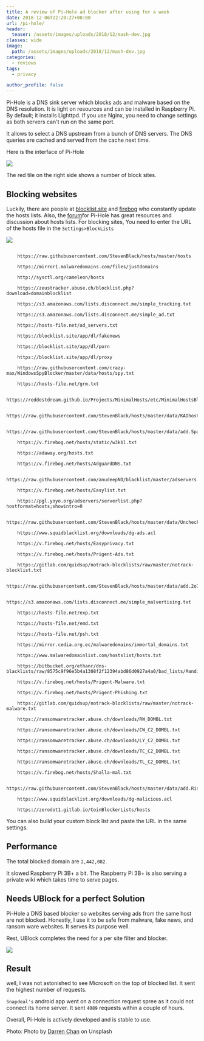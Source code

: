 ```yaml
---
title: A review of Pi-Hole ad blocker after using for a week
date: 2018-12-06T22:20:27+00:00
url: /pi-hole/
header:
  teaser: /assets/images/uploads/2018/12/mash-dev.jpg
classes: wide
image:
  path: /assets/images/uploads/2018/12/mash-dev.jpg
categories:
  - reviews
tags:
  - privacy

author_profile: false
---
```


Pi-Hole is a DNS sink server which blocks ads and malware based on the DNS resolution. It is light on resources and can be installed in Raspberry Pi. By default; it installs Lighttpd. If you use Nginx, you need to change settings as both servers can't run on the same port.

It allows to select a DNS upstream from a bunch of DNS servers. The DNS queries are cached and served from the cache next time. 

Here is the interface of Pi-Hole 



![](/assets/images/uploads/2018/12/pihole-usage.png)




The red tile on the right side shows a number of block sites.



## Blocking websites

Luckily, there are people at [blocklist.site](https://blocklist.site/app/) and [firebog](https://firebog.net/) who constantly update the hosts lists. Also, the [forum](https://discourse.pi-hole.net/)for Pi-Hole has great resources and discussion about hosts lists. For blocking sites, You need to enter the URL of the hosts file in the `Settings>BlockLists` 


![](/assets/images/uploads/2018/12/pi-hole-blocked-list.png)

````

	https://raw.githubusercontent.com/StevenBlack/hosts/master/hosts	

	https://mirror1.malwaredomains.com/files/justdomains	

	http://sysctl.org/cameleon/hosts	

	https://zeustracker.abuse.ch/blocklist.php?download=domainblocklist	

	https://s3.amazonaws.com/lists.disconnect.me/simple_tracking.txt	

	https://s3.amazonaws.com/lists.disconnect.me/simple_ad.txt	

	https://hosts-file.net/ad_servers.txt	

	https://blocklist.site/app/dl/fakenews	

	https://blocklist.site/app/dl/porn	

	https://blocklist.site/app/dl/proxy	

	https://raw.githubusercontent.com/crazy-max/WindowsSpyBlocker/master/data/hosts/spy.txt	

	https://hosts-file.net/grm.txt	

	https://reddestdream.github.io/Projects/MinimalHosts/etc/MinimalHostsBlocker/minimalhosts	

	https://raw.githubusercontent.com/StevenBlack/hosts/master/data/KADhosts/hosts	

	https://raw.githubusercontent.com/StevenBlack/hosts/master/data/add.Spam/hosts	

	https://v.firebog.net/hosts/static/w3kbl.txt	

	https://adaway.org/hosts.txt	

	https://v.firebog.net/hosts/AdguardDNS.txt	

	https://raw.githubusercontent.com/anudeepND/blacklist/master/adservers.txt	

	https://v.firebog.net/hosts/Easylist.txt	

	https://pgl.yoyo.org/adservers/serverlist.php?hostformat=hosts;showintro=0	

	https://raw.githubusercontent.com/StevenBlack/hosts/master/data/UncheckyAds/hosts	

	https://www.squidblacklist.org/downloads/dg-ads.acl	

	https://v.firebog.net/hosts/Easyprivacy.txt	

	https://v.firebog.net/hosts/Prigent-Ads.txt	

	https://gitlab.com/quidsup/notrack-blocklists/raw/master/notrack-blocklist.txt	

	https://raw.githubusercontent.com/StevenBlack/hosts/master/data/add.2o7Net/hosts	

	https://s3.amazonaws.com/lists.disconnect.me/simple_malvertising.txt	

	https://hosts-file.net/exp.txt	

	https://hosts-file.net/emd.txt	

	https://hosts-file.net/psh.txt	

	https://mirror.cedia.org.ec/malwaredomains/immortal_domains.txt	

	https://www.malwaredomainlist.com/hostslist/hosts.txt	

	https://bitbucket.org/ethanr/dns-blacklists/raw/8575c9f96e5b4a1308f2f12394abd86d0927a4a0/bad_lists/Mandiant_APT1_Report_Appendix_D.txt	

	https://v.firebog.net/hosts/Prigent-Malware.txt	

	https://v.firebog.net/hosts/Prigent-Phishing.txt	

	https://gitlab.com/quidsup/notrack-blocklists/raw/master/notrack-malware.txt	

	https://ransomwaretracker.abuse.ch/downloads/RW_DOMBL.txt	

	https://ransomwaretracker.abuse.ch/downloads/CW_C2_DOMBL.txt	

	https://ransomwaretracker.abuse.ch/downloads/LY_C2_DOMBL.txt	

	https://ransomwaretracker.abuse.ch/downloads/TC_C2_DOMBL.txt	

	https://ransomwaretracker.abuse.ch/downloads/TL_C2_DOMBL.txt	

	https://v.firebog.net/hosts/Shalla-mal.txt	

	https://raw.githubusercontent.com/StevenBlack/hosts/master/data/add.Risk/hosts	

	https://www.squidblacklist.org/downloads/dg-malicious.acl	

	https://zerodot1.gitlab.io/CoinBlockerLists/hosts

````

You can also build your custom block list and paste the URL in the same settings.

## Performance



The total blocked domain are `2,442,082`.

It slowed Raspberry Pi 3B+ a bit. The Raspberry Pi 3B+ is also serving a private wiki which takes time to serve pages.


## Needs UBlock for a perfect Solution

Pi-Hole a DNS based blocker so websites serving ads from the same host are not blocked. Honestly, I use it to be safe from malware, fake news, and ransom ware websites. It serves its purpose well.



Rest, UBlock completes the need for a per site filter and blocker.


![](/assets/images/uploads/2018/12/pihole-used-blockage.png)



## Result

well, I was not astonished to see Microsoft on the top of blocked list. It sent the highest number of requests.

`Snapdeal's` android app went on a connection request spree as it could not connect its home server. It sent `4089` requests within a couple of hours.



Overall, Pi-Hole is actively developed and is stable to use.

Photo: Photo by [Darren Chan](https://unsplash.com/photos/0nHOfjH0emE) on Unsplash